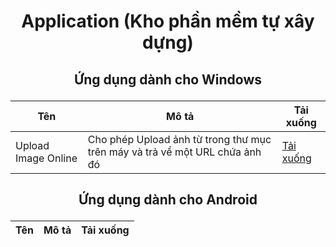 # <p align="center">Application (Kho phần mềm tự xây dựng)</p>

## <p align="center">Ứng dụng dành cho Windows</p>

<div align="center">

| Tên  | Mô tả | Tải xuống |
| ---- | ---- | -------- |
| Upload Image Online | Cho phép Upload ảnh từ trong thư mục trên máy và trả vể một URL chứa ảnh đó | <a href="https://objects.githubusercontent.com/github-production-release-asset-2e65be/686575100/4a5e0ad8-cedb-4755-acb7-c1afcb6f9671?X-Amz-Algorithm=AWS4-HMAC-SHA256&X-Amz-Credential=AKIAIWNJYAX4CSVEH53A%2F20230903%2Fus-east-1%2Fs3%2Faws4_request&X-Amz-Date=20230903T085953Z&X-Amz-Expires=300&X-Amz-Signature=156ceaa48340c734d53d0f518e910f158ac9373e55d0666f3b610948eca6607d&X-Amz-SignedHeaders=host&actor_id=113893466&key_id=0&repo_id=686575100&response-content-disposition=attachment%3B%20filename%3Dmysetup.exe&response-content-type=application%2Foctet-stream">Tải xuống</a> |
</div>

## <p align="center">Ứng dụng dành cho Android</p>

<div align="center">

| Tên  | Mô tả | Tải xuống |
| ---- | ---- | -------- |

</div>
